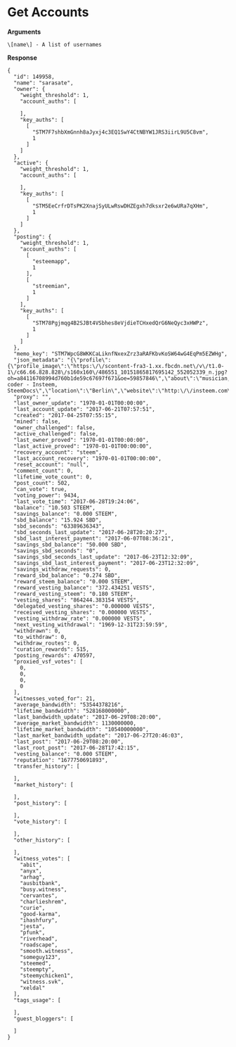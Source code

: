 # Get Accounts

**Arguments**

    \[name\] - A list of usernames

**Response**

    {
      "id": 149958,
      "name": "sarasate",
      "owner": {
        "weight_threshold": 1,
        "account_auths": [
          
        ],
        "key_auths": [
          [
            "STM7F7shbXmGnnh8aJyxj4c3EQ1SwY4CtNBYW1JRS3iirL9U5C8vm",
            1
          ]
        ]
      },
      "active": {
        "weight_threshold": 1,
        "account_auths": [
          
        ],
        "key_auths": [
          [
            "STM5EeCrfrDTsPK2XnajSyULwRswDHZEgxh7dksxr2e6wURa7qXHm",
            1
          ]
        ]
      },
      "posting": {
        "weight_threshold": 1,
        "account_auths": [
          [
            "esteemapp",
            1
          ],
          [
            "streemian",
            1
          ]
        ],
        "key_auths": [
          [
            "STM78Pgjmqg4B2SJBt4VSbhes8eVjdieTCHxedQrG6NeQyc3xHWPz",
            1
          ]
        ]
      },
      "memo_key": "STM7WpcG8WKKCaLiknfNxexZrz3aRAFKbvKoSW64wG4EqPm5EZWHg",
      "json_metadata": "{\"profile\":{\"profile_image\":\"https:\/\/scontent-fra3-1.xx.fbcdn.net\/v\/t1.0-1\/c66.66.828.828\/s160x160\/486551_10151865817695142_552052339_n.jpg?oh=a84116708994d760b1de59c67697f671&oe=59857846\",\"about\":\"musician, coder - Insteem, SteemDocs\",\"location\":\"Berlin\",\"website\":\"http:\/\/insteem.com\",\"name\":\"sarasate\"}}",
      "proxy": "",
      "last_owner_update": "1970-01-01T00:00:00",
      "last_account_update": "2017-06-21T07:57:51",
      "created": "2017-04-25T07:55:15",
      "mined": false,
      "owner_challenged": false,
      "active_challenged": false,
      "last_owner_proved": "1970-01-01T00:00:00",
      "last_active_proved": "1970-01-01T00:00:00",
      "recovery_account": "steem",
      "last_account_recovery": "1970-01-01T00:00:00",
      "reset_account": "null",
      "comment_count": 0,
      "lifetime_vote_count": 0,
      "post_count": 502,
      "can_vote": true,
      "voting_power": 9434,
      "last_vote_time": "2017-06-28T19:24:06",
      "balance": "10.503 STEEM",
      "savings_balance": "0.000 STEEM",
      "sbd_balance": "15.924 SBD",
      "sbd_seconds": "63389636343",
      "sbd_seconds_last_update": "2017-06-28T20:20:27",
      "sbd_last_interest_payment": "2017-06-07T08:36:21",
      "savings_sbd_balance": "50.000 SBD",
      "savings_sbd_seconds": "0",
      "savings_sbd_seconds_last_update": "2017-06-23T12:32:09",
      "savings_sbd_last_interest_payment": "2017-06-23T12:32:09",
      "savings_withdraw_requests": 0,
      "reward_sbd_balance": "0.274 SBD",
      "reward_steem_balance": "0.000 STEEM",
      "reward_vesting_balance": "372.434251 VESTS",
      "reward_vesting_steem": "0.180 STEEM",
      "vesting_shares": "864244.383154 VESTS",
      "delegated_vesting_shares": "0.000000 VESTS",
      "received_vesting_shares": "0.000000 VESTS",
      "vesting_withdraw_rate": "0.000000 VESTS",
      "next_vesting_withdrawal": "1969-12-31T23:59:59",
      "withdrawn": 0,
      "to_withdraw": 0,
      "withdraw_routes": 0,
      "curation_rewards": 515,
      "posting_rewards": 470597,
      "proxied_vsf_votes": [
        0,
        0,
        0,
        0
      ],
      "witnesses_voted_for": 21,
      "average_bandwidth": "53544378216",
      "lifetime_bandwidth": "528168000000",
      "last_bandwidth_update": "2017-06-29T08:20:00",
      "average_market_bandwidth": 1130000000,
      "lifetime_market_bandwidth": "10540000000",
      "last_market_bandwidth_update": "2017-06-27T20:46:03",
      "last_post": "2017-06-29T08:20:00",
      "last_root_post": "2017-06-28T17:42:15",
      "vesting_balance": "0.000 STEEM",
      "reputation": "1677750691893",
      "transfer_history": [
        
      ],
      "market_history": [
        
      ],
      "post_history": [
        
      ],
      "vote_history": [
        
      ],
      "other_history": [
        
      ],
      "witness_votes": [
        "abit",
        "anyx",
        "arhag",
        "ausbitbank",
        "busy.witness",
        "cervantes",
        "charlieshrem",
        "curie",
        "good-karma",
        "ihashfury",
        "jesta",
        "pfunk",
        "riverhead",
        "roadscape",
        "smooth.witness",
        "someguy123",
        "steemed",
        "steempty",
        "steemychicken1",
        "witness.svk",
        "xeldal"
      ],
      "tags_usage": [
        
      ],
      "guest_bloggers": [
        
      ]
    }
